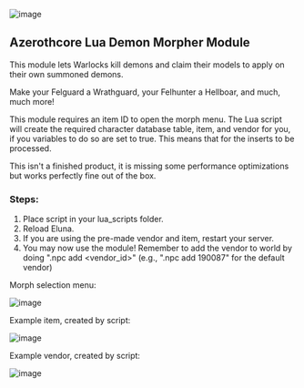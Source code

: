 ![image](https://github.com/user-attachments/assets/6e757ddd-887c-4d73-af5e-89ca258b580c)

## Azerothcore Lua Demon Morpher Module

This module lets Warlocks kill demons and claim their models to apply on their own summoned demons.

Make your Felguard a Wrathguard, your Felhunter a Hellboar, and much, much more!

This module requires an item ID to open the morph menu. The Lua script will create the required character database table, item, and vendor for you, if you variables to do so are set to true. This means that for the inserts to be processed.

This isn't a finished product, it is missing some performance optimizations but works perfectly fine out of the box. 

### Steps:
1. Place script in your lua_scripts folder.
2. Reload Eluna.
3. If you are using the pre-made vendor and item, restart your server.
4. You may now use the module! Remember to add the vendor to world by doing ".npc add <vendor_id>" (e.g., ".npc add 190087" for the default vendor)

Morph selection menu:

![image](https://github.com/user-attachments/assets/73768023-368b-4049-a9ae-5343346f6dac)


Example item, created by script:

![image](https://github.com/user-attachments/assets/61c02426-9f1e-44dd-859b-31fa2ea288b4)


Example vendor, created by script:

![image](https://github.com/user-attachments/assets/f44f0865-d075-4676-83fd-663c598edaf5)
